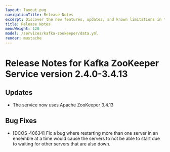```yaml
---
layout: layout.pug
navigationTitle: Release Notes
excerpt: Discover the new features, updates, and known limitations in this release of the Kafka ZooKeeper Service
title: Release Notes
menuWeight: 120
model: /services/kafka-zookeeper/data.yml
render: mustache
---
```


# Release Notes for Kafka ZooKeeper Service version 2.4.0-3.4.13

## Updates
- The service now uses Apache ZooKeeper 3.4.13
## Bug Fixes
- [DCOS-40634] Fix a bug where restarting more than one server in an ensemble at a time would cause the servers to not be able to start due to waiting for other servers that are also down.

<!-- # Version 2.3.0-3.4.12

## Features
- Support for launching the service in a remote region.
- All frameworks ({{ model.techName }} included) now isolate their `/tmp` task directories by making them Mesos [`SANDBOX_PATH` volume sources](https://github.com/apache/mesos/blob/master/docs/container-volume.md#sandbox_path-volume-source). ([#2467](https://github.com/mesosphere/dcos-commons/pull/2467) and [#2486](https://github.com/mesosphere/dcos-commons/pull/2486))

## Updates
- The service now uses Apache ZooKeeper 3.4.12

**Note:** Due to a bug in Apache ZooKeeper 3.4.11 used in previous DC/OS Kafka ZooKeeper packages, there is no automated method for downgrading from version `2.3.0-3.4.12` to `2.3.0-3.4.12`.

## Bug Fixes
- The `zookeeper.autopurge_purge_interval` in the configuration options is now used when configuring the system. Previously, the  `zookeeper.autopurge_snap_retain_count` value with a default of 3 was used (#98)
- Metrics have been fixed on DC/OS 1.9 clusters (#99)

# Version 2.2.0-3.4.11

## Features

- Support for using a custom top level domain to facilitate exposing the service securely outside of the cluster. Details [here](/mesosphere/dcos/services/kafka-zookeeper/2.2.0-3.4.11/security/#securely-exposing-dcos-kafka-zookeeper-outside-the-cluster).
- Support for launching the service in a remote region.


# Version 2.1.0-3.4.11

This is the initial GA release of the DC/OS Apache ZooKeeper service.

## Features

- Support for Kerberos authorization and authentication.
- Support for Zone placement constraints in DC/OS 1.11 (beta versions of DC/OS 1.11 coming soon).
- Support for 3 or 5 ZooKeeper nodes.
- Support for pausing ZooKeeper nodes for debugging and recovery purposes.
 -->
